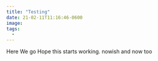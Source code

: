 ```yaml
---
title: "Testing"
date: 21-02-11T11:16:46-0600
image: 
tags:
  - 
---
```


  Here We go Hope this starts working. nowish and now too
